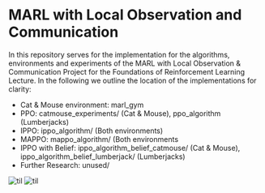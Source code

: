 # MARL with Local Observation and Communication
In this repository serves for the implementation for the algorithms, environments and experiments of the MARL with Local Observation & Communication Project for the Foundations of Reinforcement Learning Lecture.
In the following we outline the location of the implementations for clarity:
* Cat & Mouse environment: marl_gym
* PPO: catmouse_experiments/ (Cat & Mouse), ppo_algorithm (Lumberjacks)
* IPPO: ippo_algorithm/ (Both environments)
* MAPPO: mappo_algorithm/ (Both environments
* IPPO with Belief: ippo_algorithm_belief_catmouse/ (Cat & Mouse), ippo_algorithm_belief_lumberjack/ (Lumberjacks)
* Further Research: unused/

![til]([https://raw.githubusercontent.com/hashrocket/hr-til/master/app/assets/images/banner.png](https://raw.githubusercontent.com/calenwu/marl/refs/heads/main/gifs/lumberjacks.gif))
![til]([https://raw.githubusercontent.com/hashrocket/hr-til/master/app/assets/images/banner.png](https://raw.githubusercontent.com/calenwu/marl/refs/heads/main/gifs/simple_spread.gif))
